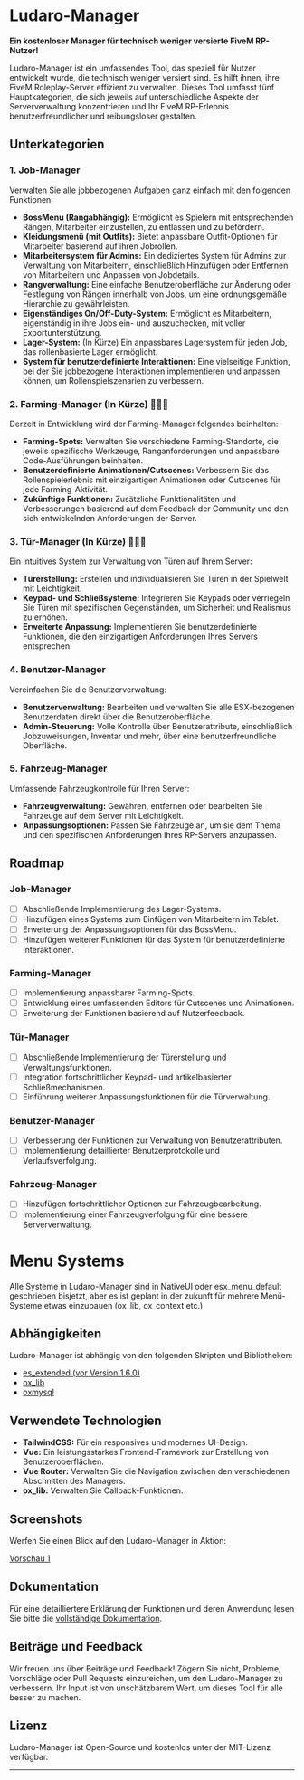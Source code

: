 # Ludaro-Manager

**Ein kostenloser Manager für technisch weniger versierte FiveM RP-Nutzer!**

Ludaro-Manager ist ein umfassendes Tool, das speziell für Nutzer entwickelt wurde, die technisch weniger versiert sind. Es hilft ihnen, ihre FiveM Roleplay-Server effizient zu verwalten. Dieses Tool umfasst fünf Hauptkategorien, die sich jeweils auf unterschiedliche Aspekte der Serververwaltung konzentrieren und Ihr FiveM RP-Erlebnis benutzerfreundlicher und reibungsloser gestalten.

## Unterkategorien

### 1. Job-Manager
Verwalten Sie alle jobbezogenen Aufgaben ganz einfach mit den folgenden Funktionen:
- **BossMenu (Rangabhängig):** Ermöglicht es Spielern mit entsprechenden Rängen, Mitarbeiter einzustellen, zu entlassen und zu befördern.
- **Kleidungsmenü (mit Outfits):** Bietet anpassbare Outfit-Optionen für Mitarbeiter basierend auf ihren Jobrollen.
- **Mitarbeitersystem für Admins:** Ein dediziertes System für Admins zur Verwaltung von Mitarbeitern, einschließlich Hinzufügen oder Entfernen von Mitarbeitern und Anpassen von Jobdetails.
- **Rangverwaltung:** Eine einfache Benutzeroberfläche zur Änderung oder Festlegung von Rängen innerhalb von Jobs, um eine ordnungsgemäße Hierarchie zu gewährleisten.
- **Eigenständiges On/Off-Duty-System:** Ermöglicht es Mitarbeitern, eigenständig in ihre Jobs ein- und auszuchecken, mit voller Exportunterstützung.
- **Lager-System:** (In Kürze) Ein anpassbares Lagersystem für jeden Job, das rollenbasierte Lager ermöglicht.
- **System für benutzerdefinierte Interaktionen:** Eine vielseitige Funktion, bei der Sie jobbezogene Interaktionen implementieren und anpassen können, um Rollenspielszenarien zu verbessern.

### 2. Farming-Manager (In Kürze) 🚧👷‍♀️
Derzeit in Entwicklung wird der Farming-Manager folgendes beinhalten:
- **Farming-Spots:** Verwalten Sie verschiedene Farming-Standorte, die jeweils spezifische Werkzeuge, Ranganforderungen und anpassbare Code-Ausführungen beinhalten.
- **Benutzerdefinierte Animationen/Cutscenes:** Verbessern Sie das Rollenspielerlebnis mit einzigartigen Animationen oder Cutscenes für jede Farming-Aktivität.
- **Zukünftige Funktionen:** Zusätzliche Funktionalitäten und Verbesserungen basierend auf dem Feedback der Community und den sich entwickelnden Anforderungen der Server.

### 3. Tür-Manager (In Kürze) 🚧👷‍♀️
Ein intuitives System zur Verwaltung von Türen auf Ihrem Server:
- **Türerstellung:** Erstellen und individualisieren Sie Türen in der Spielwelt mit Leichtigkeit.
- **Keypad- und Schließsysteme:** Integrieren Sie Keypads oder verriegeln Sie Türen mit spezifischen Gegenständen, um Sicherheit und Realismus zu erhöhen.
- **Erweiterte Anpassung:** Implementieren Sie benutzerdefinierte Funktionen, die den einzigartigen Anforderungen Ihres Servers entsprechen.

### 4. Benutzer-Manager
Vereinfachen Sie die Benutzerverwaltung:
- **Benutzerverwaltung:** Bearbeiten und verwalten Sie alle ESX-bezogenen Benutzerdaten direkt über die Benutzeroberfläche.
- **Admin-Steuerung:** Volle Kontrolle über Benutzerattribute, einschließlich Jobzuweisungen, Inventar und mehr, über eine benutzerfreundliche Oberfläche.

### 5. Fahrzeug-Manager
Umfassende Fahrzeugkontrolle für Ihren Server:
- **Fahrzeugverwaltung:** Gewähren, entfernen oder bearbeiten Sie Fahrzeuge auf dem Server mit Leichtigkeit.
- **Anpassungsoptionen:** Passen Sie Fahrzeuge an, um sie dem Thema und den spezifischen Anforderungen Ihres RP-Servers anzupassen.

## Roadmap

### Job-Manager
- [ ] Abschließende Implementierung des Lager-Systems.
- [ ] Hinzufügen eines Systems zum Einfügen von Mitarbeitern im Tablet.
- [ ] Erweiterung der Anpassungsoptionen für das BossMenu.
- [ ] Hinzufügen weiterer Funktionen für das System für benutzerdefinierte Interaktionen.

### Farming-Manager
- [ ] Implementierung anpassbarer Farming-Spots.
- [ ] Entwicklung eines umfassenden Editors für Cutscenes und Animationen.
- [ ] Erweiterung der Funktionen basierend auf Nutzerfeedback.

### Tür-Manager
- [ ] Abschließende Implementierung der Türerstellung und Verwaltungsfunktionen.
- [ ] Integration fortschrittlicher Keypad- und artikelbasierter Schließmechanismen.
- [ ] Einführung weiterer Anpassungsfunktionen für die Türverwaltung.

### Benutzer-Manager
- [ ] Verbesserung der Funktionen zur Verwaltung von Benutzerattributen.
- [ ] Implementierung detaillierter Benutzerprotokolle und Verlaufsverfolgung.

### Fahrzeug-Manager
- [ ] Hinzufügen fortschrittlicher Optionen zur Fahrzeugbearbeitung.
- [ ] Implementierung einer Fahrzeugverfolgung für eine bessere Serververwaltung.

# Menu Systems
Alle Systeme in Ludaro-Manager sind in NativeUI oder esx_menu_default geschrieben bisjetzt, aber es ist geplant in der zukunft für mehrere Menü-Systeme etwas einzubauen (ox_lib, ox_context etc.)


## Abhängigkeiten

Ludaro-Manager ist abhängig von den folgenden Skripten und Bibliotheken:
- [es_extended (vor Version 1.6.0)](https://github.com/esx-framework/esx_core)
- [ox_lib](https://github.com/overextended/ox_lib)
- [oxmysql](https://github.com/overextended/oxmysql)

## Verwendete Technologien

- **TailwindCSS:** Für ein responsives und modernes UI-Design.
- **Vue:** Ein leistungsstarkes Frontend-Framework zur Erstellung von Benutzeroberflächen.
- **Vue Router:** Verwalten Sie die Navigation zwischen den verschiedenen Abschnitten des Managers.
- **ox_lib:** Verwalten Sie Callback-Funktionen.

## Screenshots

Werfen Sie einen Blick auf den Ludaro-Manager in Aktion:

[Vorschau 1](https://streamable.com/lp9kde)

## Dokumentation

Für eine detailliertere Erklärung der Funktionen und deren Anwendung lesen Sie bitte die [vollständige Dokumentation](https://github.com/Ludaro1024/ludaro_manager/wiki).

## Beiträge und Feedback

Wir freuen uns über Beiträge und Feedback! Zögern Sie nicht, Probleme, Vorschläge oder Pull Requests einzureichen, um den Ludaro-Manager zu verbessern. Ihr Input ist von unschätzbarem Wert, um dieses Tool für alle besser zu machen.

## Lizenz

Ludaro-Manager ist Open-Source und kostenlos unter der MIT-Lizenz verfügbar.

---